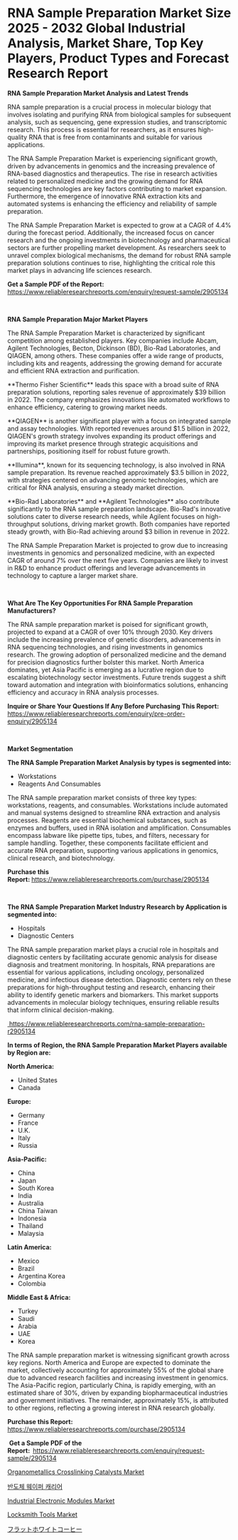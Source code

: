 <p><h1>RNA Sample Preparation Market Size 2025 - 2032 Global Industrial Analysis, Market Share, Top Key Players, Product Types and Forecast Research Report</h1></p><p><strong>RNA Sample Preparation Market Analysis and Latest Trends</strong></p>
<p><p>RNA sample preparation is a crucial process in molecular biology that involves isolating and purifying RNA from biological samples for subsequent analysis, such as sequencing, gene expression studies, and transcriptomic research. This process is essential for researchers, as it ensures high-quality RNA that is free from contaminants and suitable for various applications.</p><p>The RNA Sample Preparation Market is experiencing significant growth, driven by advancements in genomics and the increasing prevalence of RNA-based diagnostics and therapeutics. The rise in research activities related to personalized medicine and the growing demand for RNA sequencing technologies are key factors contributing to market expansion. Furthermore, the emergence of innovative RNA extraction kits and automated systems is enhancing the efficiency and reliability of sample preparation.</p><p>The RNA Sample Preparation Market is expected to grow at a CAGR of 4.4% during the forecast period. Additionally, the increased focus on cancer research and the ongoing investments in biotechnology and pharmaceutical sectors are further propelling market development. As researchers seek to unravel complex biological mechanisms, the demand for robust RNA sample preparation solutions continues to rise, highlighting the critical role this market plays in advancing life sciences research.</p></p>
<p><strong>Get a Sample PDF of the Report:&nbsp;</strong> <a href="https://www.reliableresearchreports.com/enquiry/request-sample/2905134?utm_campaign=38&utm_medium=2&utm_source=Github&utm_content=ia&utm_term=12032025&utm_id=rna-sample-preparation">https://www.reliableresearchreports.com/enquiry/request-sample/2905134</a></p>
<p>&nbsp;</p>
<p><strong>RNA Sample Preparation Major Market Players</strong></p>
<p><p>The RNA Sample Preparation Market is characterized by significant competition among established players. Key companies include Abcam, Agilent Technologies, Becton, Dickinson (BD), Bio-Rad Laboratories, and QIAGEN, among others. These companies offer a wide range of products, including kits and reagents, addressing the growing demand for accurate and efficient RNA extraction and purification.</p><p>**Thermo Fisher Scientific** leads this space with a broad suite of RNA preparation solutions, reporting sales revenue of approximately $39 billion in 2022. The company emphasizes innovations like automated workflows to enhance efficiency, catering to growing market needs.</p><p>**QIAGEN** is another significant player with a focus on integrated sample and assay technologies. With reported revenues around $1.5 billion in 2022, QIAGEN's growth strategy involves expanding its product offerings and improving its market presence through strategic acquisitions and partnerships, positioning itself for robust future growth.</p><p>**Illumina**, known for its sequencing technology, is also involved in RNA sample preparation. Its revenue reached approximately $3.5 billion in 2022, with strategies centered on advancing genomic technologies, which are critical for RNA analysis, ensuring a steady market direction.</p><p>**Bio-Rad Laboratories** and **Agilent Technologies** also contribute significantly to the RNA sample preparation landscape. Bio-Rad's innovative solutions cater to diverse research needs, while Agilent focuses on high-throughput solutions, driving market growth. Both companies have reported steady growth, with Bio-Rad achieving around $3 billion in revenue in 2022.</p><p>The RNA Sample Preparation Market is projected to grow due to increasing investments in genomics and personalized medicine, with an expected CAGR of around 7% over the next five years. Companies are likely to invest in R&D to enhance product offerings and leverage advancements in technology to capture a larger market share.</p></p>
<p>&nbsp;</p>
<p><strong>What Are The Key Opportunities For RNA Sample Preparation Manufacturers?</strong></p>
<p><p>The RNA sample preparation market is poised for significant growth, projected to expand at a CAGR of over 10% through 2030. Key drivers include the increasing prevalence of genetic disorders, advancements in RNA sequencing technologies, and rising investments in genomics research. The growing adoption of personalized medicine and the demand for precision diagnostics further bolster this market. North America dominates, yet Asia Pacific is emerging as a lucrative region due to escalating biotechnology sector investments. Future trends suggest a shift toward automation and integration with bioinformatics solutions, enhancing efficiency and accuracy in RNA analysis processes.</p></p>
<p><strong>Inquire or Share Your Questions If Any Before Purchasing This Report:</strong> <a href="https://www.reliableresearchreports.com/enquiry/pre-order-enquiry/2905134?utm_campaign=38&utm_medium=2&utm_source=Github&utm_content=ia&utm_term=12032025&utm_id=rna-sample-preparation">https://www.reliableresearchreports.com/enquiry/pre-order-enquiry/2905134</a></p>
<p>&nbsp;</p>
<p><strong>Market Segmentation</strong></p>
<p><strong>The RNA Sample Preparation Market Analysis by types is segmented into:</strong></p>
<p><ul><li>Workstations</li><li>Reagents And Consumables</li></ul></p>
<p><p>The RNA sample preparation market consists of three key types: workstations, reagents, and consumables. Workstations include automated and manual systems designed to streamline RNA extraction and analysis processes. Reagents are essential biochemical substances, such as enzymes and buffers, used in RNA isolation and amplification. Consumables encompass labware like pipette tips, tubes, and filters, necessary for sample handling. Together, these components facilitate efficient and accurate RNA preparation, supporting various applications in genomics, clinical research, and biotechnology.</p></p>
<p><strong>Purchase this Report:&nbsp;</strong><a href="https://www.reliableresearchreports.com/purchase/2905134?utm_campaign=38&utm_medium=2&utm_source=Github&utm_content=ia&utm_term=12032025&utm_id=rna-sample-preparation">https://www.reliableresearchreports.com/purchase/2905134</a></p>
<p>&nbsp;</p>
<p><strong>The RNA Sample Preparation Market Industry Research by Application is segmented into:</strong></p>
<p><ul><li>Hospitals</li><li>Diagnostic Centers</li></ul></p>
<p><p>The RNA sample preparation market plays a crucial role in hospitals and diagnostic centers by facilitating accurate genomic analysis for disease diagnosis and treatment monitoring. In hospitals, RNA preparations are essential for various applications, including oncology, personalized medicine, and infectious disease detection. Diagnostic centers rely on these preparations for high-throughput testing and research, enhancing their ability to identify genetic markers and biomarkers. This market supports advancements in molecular biology techniques, ensuring reliable results that inform clinical decision-making.</p></p>
<p><a href="https://www.reliableresearchreports.com/rna-sample-preparation-r2905134?utm_campaign=38&utm_medium=2&utm_source=Github&utm_content=ia&utm_term=12032025&utm_id=rna-sample-preparation">&nbsp;https://www.reliableresearchreports.com/rna-sample-preparation-r2905134</a></p>
<p><strong>In terms of Region, the RNA Sample Preparation Market Players available by Region are:</strong></p>
<p>
    <p> <strong> North America: </strong>
        <ul>
            <li>United States</li>
            <li>Canada</li>
        </ul>
        </p> 
    <p> <strong> Europe: </strong>
        <ul>
            <li>Germany</li>
            <li>France</li>
            <li>U.K.</li>
            <li>Italy</li>
            <li>Russia</li>
        </ul>
        </p> 
    <p> <strong> Asia-Pacific: </strong>
        <ul>
            <li>China</li>
            <li>Japan</li>
            <li>South Korea</li>
            <li>India</li>
            <li>Australia</li>
            <li>China Taiwan</li>
            <li>Indonesia</li>
            <li>Thailand</li>
            <li>Malaysia</li>
        </ul>
        </p> 
    <p> <strong> Latin America: </strong>
        <ul>
            <li>Mexico</li>
            <li>Brazil</li>
            <li>Argentina Korea</li>
            <li>Colombia</li>
        </ul>
        </p> 
    <p> <strong> Middle East & Africa: </strong>
        <ul>
            <li>Turkey</li>
            <li>Saudi</li>
            <li>Arabia</li>
            <li>UAE</li>
            <li>Korea</li>
        </ul>
    </p>
    </p>
<p><p>The RNA sample preparation market is witnessing significant growth across key regions. North America and Europe are expected to dominate the market, collectively accounting for approximately 55% of the global share due to advanced research facilities and increasing investment in genomics. The Asia-Pacific region, particularly China, is rapidly emerging, with an estimated share of 30%, driven by expanding biopharmaceutical industries and government initiatives. The remainder, approximately 15%, is attributed to other regions, reflecting a growing interest in RNA research globally.</p></p>
<p><strong>Purchase this Report: </strong><a href="https://www.reliableresearchreports.com/purchase/2905134?utm_campaign=38&utm_medium=2&utm_source=Github&utm_content=ia&utm_term=12032025&utm_id=rna-sample-preparation">https://www.reliableresearchreports.com/purchase/2905134</a></p>
<p>&nbsp;<strong>Get a Sample PDF of the Report:&nbsp;&nbsp;</strong><a href="https://www.reliableresearchreports.com/enquiry/request-sample/2905134?utm_campaign=38&utm_medium=2&utm_source=Github&utm_content=ia&utm_term=12032025&utm_id=rna-sample-preparation">https://www.reliableresearchreports.com/enquiry/request-sample/2905134</a></p>
<p><strong></strong></p>
<p><p><a href="https://github.com/rigelciara0p/Market-Research-Report-List-1/blob/main/organometallics-crosslinking-catalysts-market.md?utm_campaign=38&utm_medium=2&utm_source=Github&utm_content=ia&utm_term=12032025&utm_id=rna-sample-preparation">Organometallics Crosslinking Catalysts Market</a></p><p><a href="https://github.com/laholand/Market-Research-Report-List-7/blob/main/786919243632.md?utm_campaign=38&utm_medium=2&utm_source=Github&utm_content=ia&utm_term=12032025&utm_id=rna-sample-preparation">반도체 웨이퍼 캐리어</a></p><p><a href="https://github.com/ceneabiruk11/Market-Research-Report-List-1/blob/main/industrial-electronic-modules-market.md?utm_campaign=38&utm_medium=2&utm_source=Github&utm_content=ia&utm_term=12032025&utm_id=rna-sample-preparation">Industrial Electronic Modules Market</a></p><p><a href="https://github.com/samesdufloiw/Market-Research-Report-List-1/blob/main/locksmith-tools-market.md?utm_campaign=38&utm_medium=2&utm_source=Github&utm_content=ia&utm_term=12032025&utm_id=rna-sample-preparation">Locksmith Tools Market</a></p><p><a href="https://github.com/mohamedbakry57/Market-Research-Report-List-7/blob/main/128992643424.md?utm_campaign=38&utm_medium=2&utm_source=Github&utm_content=ia&utm_term=12032025&utm_id=rna-sample-preparation">フラットホワイトコーヒー</a></p></p>
